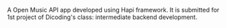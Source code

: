 A Open Music API app developed using Hapi framework. It is submitted for 1st project of Dicoding's class: intermediate backend development.
